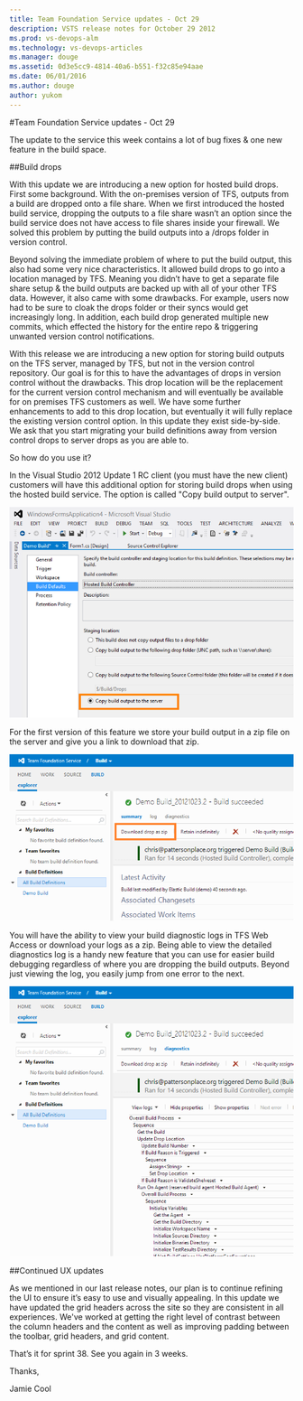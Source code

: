 ```yaml
---
title: Team Foundation Service updates - Oct 29
description: VSTS release notes for October 29 2012
ms.prod: vs-devops-alm
ms.technology: vs-devops-articles
ms.manager: douge
ms.assetid: 0d3e5cc9-4814-40a6-b551-f32c85e94aae
ms.date: 06/01/2016
ms.author: douge
author: yukom
---
```


#Team Foundation Service updates - Oct 29

The update to the service this week contains a lot of bug fixes & one new feature in the build space.

##Build drops

With this update we are introducing a new option for hosted build drops. First some background. With the on-premises version of TFS, outputs from a build are dropped onto a file share. When we first introduced the hosted build service, dropping the outputs to a file share wasn’t an option since the build service does not have access to file shares inside your firewall. We solved this problem by putting the build outputs into a /drops folder in version control.

Beyond solving the immediate problem of where to put the build output, this also had some very nice characteristics. It allowed build drops to go into a location managed by TFS. Meaning you didn’t have to get a separate file share setup & the build outputs are backed up with all of your other TFS data. However, it also came with some drawbacks. For example, users now had to be sure to cloak the drops folder or their syncs would get increasingly long. In addition, each build drop generated multiple new commits, which effected the history for the entire repo & triggering unwanted version control notifications.

With this release we are introducing a new option for storing build outputs on the TFS server, managed by TFS, but not in the version control repository. Our goal is for this to have the advantages of drops in version control without the drawbacks. This drop location will be the replacement for the current version control mechanism and will eventually be available for on premises TFS customers as well. We have some further enhancements to add to this drop location, but eventually it will fully replace the existing version control option. In this update they exist side-by-side. We ask that you start migrating your build definitions away from version control drops to server drops as you are able to.

So how do you use it?

In the Visual Studio 2012 Update 1 RC client (you must have the new client) customers will have this additional option for storing build drops when using the hosted build service. The option is called "Copy build output to server".

![Setting build drop location](_img/10_29_01.png)

For the first version of this feature we store your build output in a zip file on the server and give you a link to download that zip.

![Download drop](_img/10_29_02.png)

You will have the ability to view your build diagnostic logs in TFS Web Access or download your logs as a zip. Being able to view the detailed diagnostics log is a handy new feature that you can use for easier build debugging regardless of where you are dropping the build outputs. Beyond just viewing the log, you easily jump from one error to the next.

![Diagnostic logs](_img/10_29_03.png)

##Continued UX updates

As we mentioned in our last release notes, our plan is to continue refining the UI to ensure it’s easy to use and visually appealing. In this update we have updated the grid headers across the site so they are consistent in all experiences. We've worked at getting the right level of contrast between the column headers and the content as well as improving padding between the toolbar, grid headers, and grid content.

That’s it for sprint 38. See you again in 3 weeks.

Thanks,

Jamie Cool